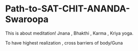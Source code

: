# Path-to-SAT-CHIT-ANANDA-Swaroopa
This is about meditation! Jnana , Bhakthi , Karma , Kriya yoga.

To have highest realization , cross barriers of body/Guna

